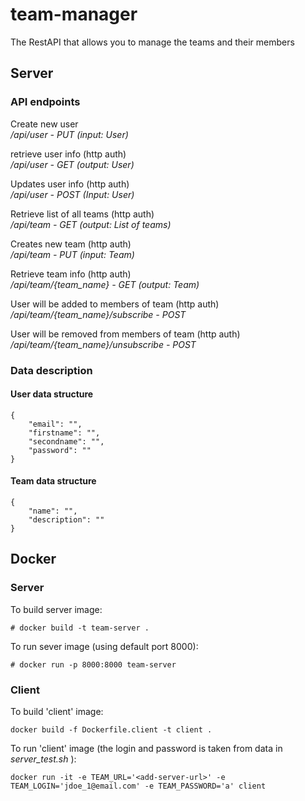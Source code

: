 # team-manager
The RestAPI that allows you to manage the teams and their members

## Server

### API endpoints

Create new user  
*/api/user - PUT (input: User)*


retrieve user info (http auth)  
*/api/user - GET (output: User)*


Updates user info (http auth)  
*/api/user - POST (Input: User)*


Retrieve list of all teams (http auth)  
*/api/team - GET (output: List of teams)*


Creates new team (http auth)  
*/api/team - PUT (input: Team)*


Retrieve team info (http auth)  
*/api/team/{team_name} - GET (output: Team)*


User will be added to members of team (http auth)  
*/api/team/{team_name}/subscribe - POST*


User will be removed from members of team (http auth)  
*/api/team/{team_name}/unsubscribe - POST*

### Data description

#### User data structure

```
{
    "email": "",
    "firstname": "",
    "secondname": "",
    "password": ""
}
```

#### Team data structure

```
{
    "name": "",
    "description": ""
}
```

## Docker

### Server

To build server image:

```
# docker build -t team-server .
```

To run sever image (using default port 8000):

```
# docker run -p 8000:8000 team-server
```

### Client

To build 'client' image:

```
docker build -f Dockerfile.client -t client .
```

To run  'client' image (the login and password is taken from data in *server_test.sh* ):

```
docker run -it -e TEAM_URL='<add-server-url>' -e TEAM_LOGIN='jdoe_1@email.com' -e TEAM_PASSWORD='a' client
```


